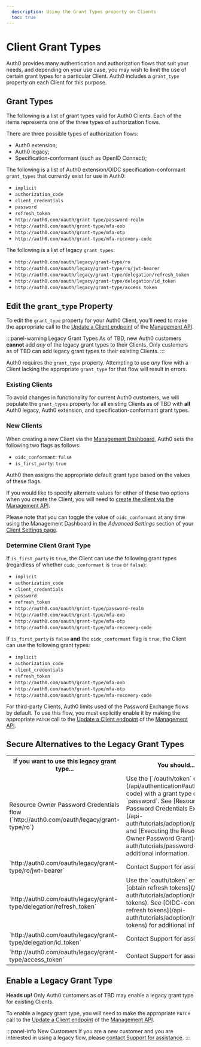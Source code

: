 ```yaml
---
  description: Using the Grant Types property on Clients
  toc: true
---
```


# Client Grant Types

Auth0 provides many authentication and authorization flows that suit your needs, and depending on your use case, you may wish to limit the use of certain grant types for a particular Client. Auth0 includes a `grant_type` property on each Client for this purpose.


## Grant Types

The following is a list of grant types valid for Auth0 Clients. Each of the items represents one of the three types of authorization flows.

There are three possible types of authorization flows:

* Auth0 extension;
* Auth0 legacy;
* Specification-conformant (such as OpenID Connect);

The following is a list of Auth0 extension/OIDC specification-conformant `grant_types` that currently exist for use in Auth0:

* `implicit`
* `authorization_code`
* `client_credentials`
* `password`
* `refresh_token`
* `http://auth0.com/oauth/grant-type/password-realm`
* `http://auth0.com/oauth/grant-type/mfa-oob`
* `http://auth0.com/oauth/grant-type/mfa-otp`
* `http://auth0.com/oauth/grant-type/mfa-recovery-code`

The following is a list of legacy `grant_types`:

* `http://auth0.com/oauth/legacy/grant-type/ro`
* `http://auth0.com/oauth/legacy/grant-type/ro/jwt-bearer`
* `http://auth0.com/oauth/legacy/grant-type/delegation/refresh_token`
* `http://auth0.com/oauth/legacy/grant-type/delegation/id_token`
* `http://auth0.com/oauth/legacy/grant-type/access_token`

## Edit the `grant_type` Property

To edit the `grant_type` property for your Auth0 Client, you'll need to make the appropriate call to the [Update a Client endpoint](/api/management/v2#!/Clients/patch_clients_by_id) of the [Management API](/api/management/v2).

:::panel-warning Legacy Grant Types
As of TBD, new Auth0 customers **cannot** add *any* of the legacy grant types to their Clients. Only customers as of TBD can add legacy grant types to their existing Clients.
:::

Auth0 requires the `grant_type` property. Attempting to use *any* flow with a Client lacking the appropriate `grant_type` for that flow will result in errors.


### Existing Clients

To avoid changes in functionality for current Auth0 customers, we will populate the `grant_types` property for all existing Clients as of TBD with **all** Auth0 legacy, Auth0 extension, and specification-conformant grant types.

### New Clients

When creating a new Client via the [Management Dashboard](${manage_url}), Auth0 sets the following two flags as follows:

* `oidc_conformant`: `false`
* `is_first_party`: `true`

Auth0 then assigns the appropriate default grant type based on the values of these flags.

If you would like to specify alternate values for either of these two options when you create the Client, you will need to [create the client via the Management API](/api/management/v2#!/Clients/post_clients).

Please note that you can toggle the value of `oidc_conformant` at any time using the Management Dashboard in the *Advanced Settings* section of your [Client Settings page](${manage_url}/#/clients/${account.clientId}/settings).

### Determine Client Grant Type

If `is_first_party` is `true`, the Client can use the following grant types (regardless of whether `oidc_conformant` is `true` or `false`):

* `implicit`
* `authorization_code`
* `client_credentials`
* `password`
* `refresh_token`
* `http://auth0.com/oauth/grant-type/password-realm`
* `http://auth0.com/oauth/grant-type/mfa-oob`
* `http://auth0.com/oauth/grant-type/mfa-otp`
* `http://auth0.com/oauth/grant-type/mfa-recovery-code`

If `is_first_party` is `false` **and** the `oidc_conformant` flag is `true`, the Client can use the following grant types:

* `implicit`
* `authorization_code`
* `client_credentials`
* `refresh_token`
* `http://auth0.com/oauth/grant-type/mfa-oob`
* `http://auth0.com/oauth/grant-type/mfa-otp`
* `http://auth0.com/oauth/grant-type/mfa-recovery-code`

For third-party Clients, Auth0 limits used of the Password Exchange flows by default. To use this flow, you must explicitly enable it by making the appropriate `PATCH` call to the [Update a Client endpoint](/api/management/v2#!/Clients/patch_clients_by_id) of the [Management API](/api/management/v2).

## Secure Alternatives to the Legacy Grant Types

<table class="table">
  <tr>
    <th>If you want to use this legacy grant type...</th>
    <th>You should...</th>
  </tr>
  <tr>
    <td>Resource Owner Password Credentials flow (`http://auth0.com/oauth/legacy/grant-type/ro`)</td>
    <td>Use the [`/oauth/token` endpoint](/api/authentication#authorization-code) with a grant type of `password`. See [Resource Owner Password Credentials Exchange](/api-auth/tutorials/adoption/password) and [Executing the Resource Owner Password Grant](/api-auth/tutorials/password-grant) for additional information.</td>
  </tr>
  <tr>
    <td>`http://auth0.com/oauth/legacy/grant-type/ro/jwt-bearer`</td>
    <td>Contact Support for assistance.</td>
  </tr>
  <tr>
    <td>`http://auth0.com/oauth/legacy/grant-type/delegation/refresh_token`</td>
    <td>Use the `oauth/token` endpoint to [obtain refresh tokens](/api-auth/tutorials/adoption/refresh-tokens). See [OIDC-conformant refresh tokens](/api-auth/tutorials/adoption/refresh-tokens) for additional information.</td>
  </tr>
  <tr>
    <td>`http://auth0.com/oauth/legacy/grant-type/delegation/id_token`</td>
    <td>Contact Support for assistance.</td>
  </tr>
  <tr>
    <td>`http://auth0.com/oauth/legacy/grant-type/access_token`</td>
    <td>Contact Support for assistance.</td>
  </tr>
</table>

## Enable a Legacy Grant Type

<div class="alert alert-info">
  <strong>Heads up!</strong> Only Auth0 customers as of TBD may enable a legacy grant type for existing Clients.
</div>

To enable a legacy grant type, you will need to make the appropriate `PATCH` call to the [Update a Client endpoint](/api/management/v2#!/Clients/patch_clients_by_id) of the [Management API](/api/management/v2).

:::panel-info New Customers
If you are a new customer and you are interested in using a legacy flow, please [contact Support for assistance](https://support.auth0.com/).
:::

